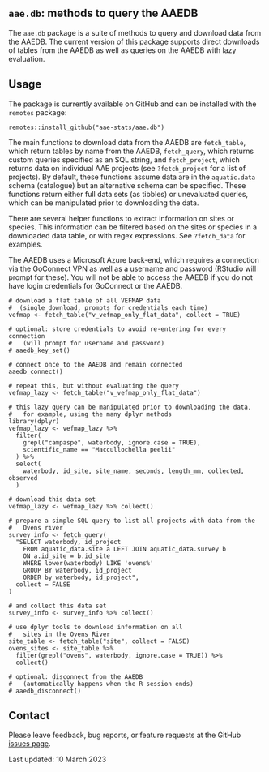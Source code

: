 ## `aae.db`: methods to query the AAEDB

The `aae.db` package is a suite of methods to query and download data from the AAEDB. The current version of this package supports direct downloads of tables from the AAEDB as well as queries on the AAEDB with lazy evaluation.

## Usage

The package is currently available on GitHub and can be installed with the `remotes` package:

```
remotes::install_github("aae-stats/aae.db")
```

The main functions to download data from the AAEDB are `fetch_table`, which return tables by name from the AAEDB, `fetch_query`, which returns custom queries specified as an SQL string, and `fetch_project`, which returns data on individual AAE projects (see `?fetch_project` for a list of projects). By default, these functions assume data are in the `aquatic.data` schema (catalogue) but an alternative schema can be specified. These functions return either full data sets (as tibbles) or unevaluated queries, which can be  manipulated prior to downloading the data.

There are several helper functions to extract information on sites or species. This information can be filtered based on the sites or species in a downloaded data table, or with regex expressions. See `?fetch_data` for examples.

The AAEDB uses a Microsoft Azure back-end, which requires a connection via the GoConnect VPN as well as a username and password (RStudio will prompt for these). You will not be able to access the AAEDB if you do not have login credentials for GoConnect or the AAEDB.

```
# download a flat table of all VEFMAP data
#  (single download, prompts for credentials each time) 
vefmap <- fetch_table("v_vefmap_only_flat_data", collect = TRUE)

# optional: store credentials to avoid re-entering for every connection
#   (will prompt for username and password)
# aaedb_key_set()

# connect once to the AAEDB and remain connected
aaedb_connect()

# repeat this, but without evaluating the query
vefmap_lazy <- fetch_table("v_vefmap_only_flat_data")

# this lazy query can be manipulated prior to downloading the data,
#   for example, using the many dplyr methods
library(dplyr)
vefmap_lazy <- vefmap_lazy %>%
  filter(
    grepl("campaspe", waterbody, ignore.case = TRUE),
    scientific_name == "Maccullochella peelii"
  ) %>%
  select(
    waterbody, id_site, site_name, seconds, length_mm, collected, observed
  )
  
# download this data set
vefmap_lazy <- vefmap_lazy %>% collect()

# prepare a simple SQL query to list all projects with data from the
#   Ovens river
survey_info <- fetch_query(
  "SELECT waterbody, id_project
    FROM aquatic_data.site a LEFT JOIN aquatic_data.survey b
    ON a.id_site = b.id_site
    WHERE lower(waterbody) LIKE 'ovens%'
    GROUP BY waterbody, id_project
    ORDER by waterbody, id_project",
  collect = FALSE
)

# and collect this data set
survey_info <- survey_info %>% collect()

# use dplyr tools to download information on all
#   sites in the Ovens River
site_table <- fetch_table("site", collect = FALSE)
ovens_sites <- site_table %>%
  filter(grepl("ovens", waterbody, ignore.case = TRUE)) %>%
  collect()

# optional: disconnect from the AAEDB
#   (automatically happens when the R session ends)
# aaedb_disconnect()
```

## Contact

Please leave feedback, bug reports, or feature requests at the GitHub [issues page](https://github.com/aae-stats/aae.db/issues).

Last updated: 10 March 2023 

